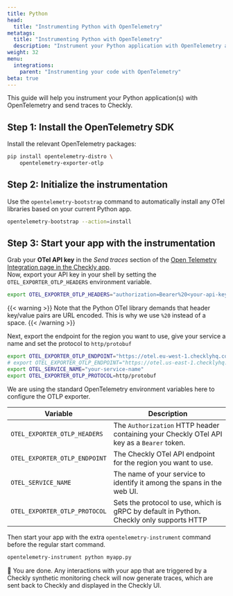 ```yaml
---
title: Python
head:
  title: "Instrumenting Python with OpenTelemetry"
metatags:
  title: "Instrumenting Python with OpenTelemetry"
  description: "Instrument your Python application with OpenTelemetry and send traces to Checkly."
weight: 32
menu:
  integrations:
    parent: "Instrumenting your code with OpenTelemetry"
beta: true
---
```


This guide will help you instrument your Python application(s) with OpenTelemetry and send traces to Checkly.
<!--more-->
## Step 1: Install the OpenTelemetry SDK

Install the relevant OpenTelemetry packages:

```bash
pip install opentelemetry-distro \
    opentelemetry-exporter-otlp
```

## Step 2: Initialize the instrumentation

Use the `opentelemetry-bootstrap` command to automatically install any OTel libraries based on your current Python app.

```bash
opentelemetry-bootstrap --action=install
```

## Step 3: Start your app with the instrumentation

Grab your **OTel API key** in the *Send traces* section of the [Open Telemetry Integration page in the Checkly app](https://app.checklyhq.com/settings/account/open-telemetry).  
Now, export your API key in your shell by setting the `OTEL_EXPORTER_OTLP_HEADERS` environment variable.

```bash
export OTEL_EXPORTER_OTLP_HEADERS="authorization=Bearer%20<your-api-key>"
```

{{< warning >}}
Note that the Python OTel library demands that header key/value pairs are URL encoded. This is why we use `%20` instead of a space.
{{< /warning >}}

Next, export the endpoint for the region you want to use, give your service a name and set the protocol to `http/protobuf`
```bash
export OTEL_EXPORTER_OTLP_ENDPOINT="https://otel.eu-west-1.checklyhq.com"
# export OTEL_EXPORTER_OTLP_ENDPOINT="https://otel.us-east-1.checklyhq.com"
export OTEL_SERVICE_NAME="your-service-name"
export OTEL_EXPORTER_OTLP_PROTOCOL=http/protobuf 
```

We are using the standard OpenTelemetry environment variables here to configure the OTLP exporter.

| Variable                      | Description                                                                               |
|-------------------------------|-------------------------------------------------------------------------------------------|
| `OTEL_EXPORTER_OTLP_HEADERS`  | The `Authorization` HTTP header containing your Checkly OTel API key as a `Bearer` token. |
| `OTEL_EXPORTER_OTLP_ENDPOINT` | The Checkly OTel API endpoint for the region you want to use.                             |
| `OTEL_SERVICE_NAME`           | The name of your service to identify it among the spans in the web UI.                    |
| `OTEL_EXPORTER_OTLP_PROTOCOL` | Sets the protocol to use, which is gRPC by default in Python. Checkly only supports HTTP  |

Then start your app with the extra `opentelemetry-instrument` command before the regular start command.

```bash
opentelemetry-instrument python myapp.py
```
🎉 You are done. Any interactions with your app that are triggered by a Checkly synthetic monitoring check will now generate
traces, which are sent back to Checkly and displayed in the Checkly UI.
